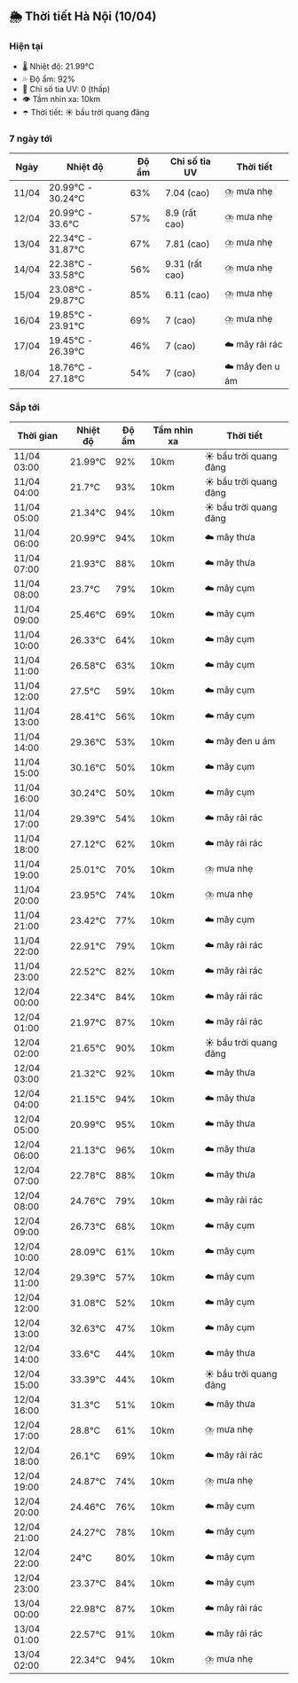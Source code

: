 ## 🌦️ Thời tiết Hà Nội (10/04)

### Hiện tại

- 🌡️ Nhiệt độ: 21.99℃
- 💦 Độ ẩm: 92%
- 🌟 Chỉ số tia UV: 0 (thấp)
- 👁️ Tầm nhìn xa: 10km
- ☂️ Thời tiết: ☀️ bầu trời quang đãng

### 7 ngày tới

| Ngày | Nhiệt độ | Độ ẩm | Chỉ số tia UV | Thời tiết |
| --- | --- | --- | --- | --- |
| 11/04 | 20.99℃ - 30.24℃ | 63% | 7.04 (cao) | ⛈️ mưa nhẹ |
| 12/04 | 20.99℃ - 33.6℃ | 57% | 8.9 (rất cao) | ⛈️ mưa nhẹ |
| 13/04 | 22.34℃ - 31.87℃ | 67% | 7.81 (cao) | ⛈️ mưa nhẹ |
| 14/04 | 22.38℃ - 33.58℃ | 56% | 9.31 (rất cao) | ⛈️ mưa nhẹ |
| 15/04 | 23.08℃ - 29.87℃ | 85% | 6.11 (cao) | ⛈️ mưa nhẹ |
| 16/04 | 19.85℃ - 23.91℃ | 69% | 7 (cao) | ⛈️ mưa nhẹ |
| 17/04 | 19.45℃ - 26.39℃ | 46% | 7 (cao) | ☁️ mây rải rác |
| 18/04 | 18.76℃ - 27.18℃ | 54% | 7 (cao) | ☁️ mây đen u ám |

### Sắp tới

| Thời gian | Nhiệt độ | Độ ẩm | Tầm nhìn xa | Thời tiết |
| --- | --- | --- | --- | --- |
| 11/04 03:00 | 21.99℃ | 92% | 10km | ☀️ bầu trời quang đãng |
| 11/04 04:00 | 21.7℃ | 93% | 10km | ☀️ bầu trời quang đãng |
| 11/04 05:00 | 21.34℃ | 94% | 10km | ☀️ bầu trời quang đãng |
| 11/04 06:00 | 20.99℃ | 94% | 10km | ☁️ mây thưa |
| 11/04 07:00 | 21.93℃ | 88% | 10km | ☁️ mây thưa |
| 11/04 08:00 | 23.7℃ | 79% | 10km | ☁️ mây cụm |
| 11/04 09:00 | 25.46℃ | 69% | 10km | ☁️ mây cụm |
| 11/04 10:00 | 26.33℃ | 64% | 10km | ☁️ mây cụm |
| 11/04 11:00 | 26.58℃ | 63% | 10km | ☁️ mây cụm |
| 11/04 12:00 | 27.5℃ | 59% | 10km | ☁️ mây cụm |
| 11/04 13:00 | 28.41℃ | 56% | 10km | ☁️ mây cụm |
| 11/04 14:00 | 29.36℃ | 53% | 10km | ☁️ mây đen u ám |
| 11/04 15:00 | 30.16℃ | 50% | 10km | ☁️ mây cụm |
| 11/04 16:00 | 30.24℃ | 50% | 10km | ☁️ mây cụm |
| 11/04 17:00 | 29.39℃ | 54% | 10km | ☁️ mây rải rác |
| 11/04 18:00 | 27.12℃ | 62% | 10km | ☁️ mây rải rác |
| 11/04 19:00 | 25.01℃ | 70% | 10km | ⛈️ mưa nhẹ |
| 11/04 20:00 | 23.95℃ | 74% | 10km | ⛈️ mưa nhẹ |
| 11/04 21:00 | 23.42℃ | 77% | 10km | ☁️ mây cụm |
| 11/04 22:00 | 22.91℃ | 79% | 10km | ☁️ mây rải rác |
| 11/04 23:00 | 22.52℃ | 82% | 10km | ☁️ mây rải rác |
| 12/04 00:00 | 22.34℃ | 84% | 10km | ☁️ mây rải rác |
| 12/04 01:00 | 21.97℃ | 87% | 10km | ☁️ mây rải rác |
| 12/04 02:00 | 21.65℃ | 90% | 10km | ☀️ bầu trời quang đãng |
| 12/04 03:00 | 21.32℃ | 92% | 10km | ☁️ mây thưa |
| 12/04 04:00 | 21.15℃ | 94% | 10km | ☁️ mây thưa |
| 12/04 05:00 | 20.99℃ | 95% | 10km | ☁️ mây thưa |
| 12/04 06:00 | 21.13℃ | 96% | 10km | ☁️ mây thưa |
| 12/04 07:00 | 22.78℃ | 88% | 10km | ☁️ mây thưa |
| 12/04 08:00 | 24.76℃ | 79% | 10km | ☁️ mây rải rác |
| 12/04 09:00 | 26.73℃ | 68% | 10km | ☁️ mây cụm |
| 12/04 10:00 | 28.09℃ | 61% | 10km | ☁️ mây cụm |
| 12/04 11:00 | 29.39℃ | 57% | 10km | ☁️ mây cụm |
| 12/04 12:00 | 31.08℃ | 52% | 10km | ☁️ mây cụm |
| 12/04 13:00 | 32.63℃ | 47% | 10km | ☁️ mây cụm |
| 12/04 14:00 | 33.6℃ | 44% | 10km | ☁️ mây thưa |
| 12/04 15:00 | 33.39℃ | 44% | 10km | ☀️ bầu trời quang đãng |
| 12/04 16:00 | 31.3℃ | 51% | 10km | ☁️ mây thưa |
| 12/04 17:00 | 28.8℃ | 61% | 10km | ⛈️ mưa nhẹ |
| 12/04 18:00 | 26.1℃ | 69% | 10km | ☁️ mây rải rác |
| 12/04 19:00 | 24.87℃ | 74% | 10km | ⛈️ mưa nhẹ |
| 12/04 20:00 | 24.46℃ | 76% | 10km | ☁️ mây cụm |
| 12/04 21:00 | 24.27℃ | 78% | 10km | ☁️ mây cụm |
| 12/04 22:00 | 24℃ | 80% | 10km | ☁️ mây cụm |
| 12/04 23:00 | 23.37℃ | 84% | 10km | ☁️ mây cụm |
| 13/04 00:00 | 22.98℃ | 87% | 10km | ☁️ mây rải rác |
| 13/04 01:00 | 22.57℃ | 91% | 10km | ☁️ mây rải rác |
| 13/04 02:00 | 22.34℃ | 94% | 10km | ⛈️ mưa nhẹ |
